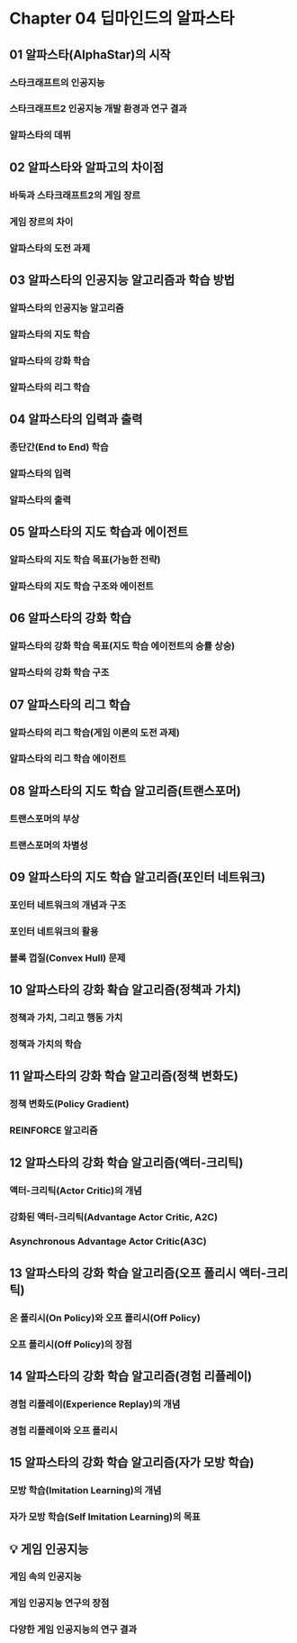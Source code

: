# Chapter 04 딥마인드의 알파스타
## 01 알파스타(AlphaStar)의 시작
### 스타크래프트의 인공지능

### 스타크래프트2 인공지능 개발 환경과 연구 결과

### 알파스타의 데뷔

## 02 알파스타와 알파고의 차이점
### 바둑과 스타크래프트2의 게임 장르

### 게임 장르의 차이

### 알파스타의 도전 과제

## 03 알파스타의 인공지능 알고리즘과 학습 방법
### 알파스타의 인공지능 알고리즘

### 알파스타의 지도 학습

### 알파스타의 강화 학습

### 알파스타의 리그 학습

## 04 알파스타의 입력과 출력
### 종단간(End to End) 학습

### 알파스타의 입력

### 알파스타의 출력

## 05 알파스타의 지도 학습과 에이전트
### 알파스타의 지도 학습 목표(가능한 전략)

### 알파스타의 지도 학습 구조와 에이전트

## 06 알파스타의 강화 학습
### 알파스타의 강화 학습 목표(지도 학습 에이전트의 승률 상승)

### 알파스타의 강화 학습 구조

## 07 알파스타의 리그 학습
### 알파스타의 리그 학습(게임 이론의 도전 과제)

### 알파스타의 리그 학습 에이전트

## 08 알파스타의 지도 학습 알고리즘(트랜스포머)
### 트랜스포머의 부상

### 트랜스포머의 차별성

## 09 알파스타의 지도 학습 알고리즘(포인터 네트워크)
### 포인터 네트워크의 개념과 구조

### 포인터 네트워크의 활용

### 볼록 껍질(Convex Hull) 문제

## 10 알파스타의 강화 확습 알고리즘(정책과 가치)
### 정책과 가치, 그리고 행동 가치

### 정책과 가치의 학습

## 11 알파스타의 강화 학습 알고리즘(정책 변화도)
### 정책 변화도(Policy Gradient)

### REINFORCE 알고리즘

## 12 알파스타의 강화 학습 알고리즘(액터-크리틱)
### 액터-크리틱(Actor Critic)의 개념

### 강화된 액터-크리틱(Advantage Actor Critic, A2C)

### Asynchronous Advantage Actor Critic(A3C)

## 13 알파스타의 강화 학습 알고리즘(오프 폴리시 액터-크리틱)
### 온 폴리시(On Policy)와 오프 폴리시(Off Policy)

### 오프 폴리시(Off Policy)의 장점

## 14 알파스타의 강화 학습 알고리즘(경험 리플레이)
### 경험 리플레이(Experience Replay)의 개념

### 경험 리플레이와 오프 폴리시

## 15 알파스타의 강화 학습 알고리즘(자가 모방 학습)
### 모방 학습(Imitation Learning)의 개념

### 자가 모방 학습(Self Imitation Learning)의 목표

## :bulb: 게임 인공지능
### 게임 속의 인공지능

### 게임 인공지능 연구의 장점

### 다양한 게임 인공지능의 연구 결과
